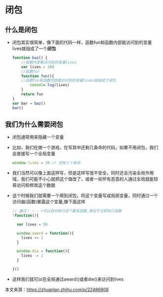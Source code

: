 # 闭包
## 什么是闭包
- 闭包其实很简单，像下面的代码一样，函数fun和函数内部能访问到的变量lives就组成了一个**闭包**
	```javascript
	function baz() {
	    //函数内部能访问到的变量lives
	    var lives = 100
	    //函数fun
	    function fun(){
	    //函数fun和函数内部能访问到的变量lives就组成了闭包
	        console.log(lives)
	    }
	    return fun 
	}
	var bar = baz()
	bar()
	```

## 我们为什么需要闭包
- 闭包通常用来隐藏一个变量
- 比如，我们在做一个游戏，在写其中还剩几条命的代码，如果不用闭包，我们会直接写一个全局变量
	```javascript
	window.lives = 30 // 还有三十条命
	```

- 我们当然可以像上面这样写，但是这样写很不安全，同时还会污染全局作用域，我们可能不小心就把这个值改了，或者一些怀有恶意的人通过全局就能轻易访问和修改这个数据
- 这个时候我们就需要一个用到闭包，将这个变量写成局部变量，同时通过一个访问器(函数)暴露这个变量,像下面这样       
	```javascript
	// 通过！ ~ - +可以自动执行这个匿名函数,类似于立即执行函数
	!function(){
	
	  var lives = 50
	
	  window.award = function(){
	    lives += 1
	  }
	
	  window.die = function(){
	    lives -= 1
	  }
	
	}()
	```

- 这样我们就可以在全局通过award()或者die()来访问到lives

本文来源：https://zhuanlan.zhihu.com/p/22486908
